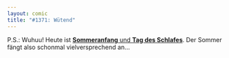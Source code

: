 ```yaml
---
layout: comic
title: "#1371: Wütend"
---
```


P.S.:
Wuhuu! Heute ist <a href="http://www.fonflatter.de/kalender"><strong>Sommeranfang</strong> und <strong>Tag des Schlafes</strong></a>. Der Sommer fängt also schonmal vielversprechend an...
